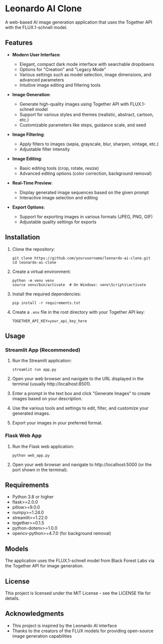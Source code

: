 # Leonardo AI Clone

A web-based AI image generation application that uses the Together API with the FLUX.1-schnell model.

## Features

- **Modern User Interface**:
  - Elegant, compact dark mode interface with searchable dropdowns
  - Options for "Creation" and "Legacy Mode"
  - Various settings such as model selection, image dimensions, and advanced parameters
  - Intuitive image editing and filtering tools

- **Image Generation**:
  - Generate high-quality images using Together API with FLUX.1-schnell model
  - Support for various styles and themes (realistic, abstract, cartoon, etc.)
  - Customizable parameters like steps, guidance scale, and seed

- **Image Filtering**:
  - Apply filters to images (sepia, grayscale, blur, sharpen, vintage, etc.)
  - Adjustable filter intensity

- **Image Editing**:
  - Basic editing tools (crop, rotate, resize)
  - Advanced editing options (color correction, background removal)

- **Real-Time Preview**:
  - Display generated image sequences based on the given prompt
  - Interactive image selection and editing

- **Export Options**:
  - Support for exporting images in various formats (JPEG, PNG, GIF)
  - Adjustable quality settings for exports

## Installation

1. Clone the repository:
   ```
   git clone https://github.com/yourusername/leonardo-ai-clone.git
   cd leonardo-ai-clone
   ```

2. Create a virtual environment:
   ```
   python -m venv venv
   source venv/bin/activate  # On Windows: venv\Scripts\activate
   ```

3. Install the required dependencies:
   ```
   pip install -r requirements.txt
   ```

4. Create a `.env` file in the root directory with your Together API key:
   ```
   TOGETHER_API_KEY=your_api_key_here
   ```

## Usage

### Streamlit App (Recommended)

1. Run the Streamlit application:
   ```
   streamlit run app.py
   ```

2. Open your web browser and navigate to the URL displayed in the terminal (usually http://localhost:8501).

3. Enter a prompt in the text box and click "Generate Images" to create images based on your description.

4. Use the various tools and settings to edit, filter, and customize your generated images.

5. Export your images in your preferred format.

### Flask Web App

1. Run the Flask web application:
   ```
   python web_app.py
   ```

2. Open your web browser and navigate to http://localhost:5000 (or the port shown in the terminal).

## Requirements

- Python 3.8 or higher
- flask>=2.0.0
- pillow>=9.0.0
- numpy>=1.24.0
- streamlit>=1.22.0
- together>=0.1.5
- python-dotenv>=1.0.0
- opencv-python>=4.7.0 (for background removal)

## Models

The application uses the FLUX.1-schnell model from Black Forest Labs via the Together API for image generation.

## License

This project is licensed under the MIT License - see the LICENSE file for details.

## Acknowledgments

- This project is inspired by the Leonardo AI interface
- Thanks to the creators of the FLUX models for providing open-source image generation capabilities
